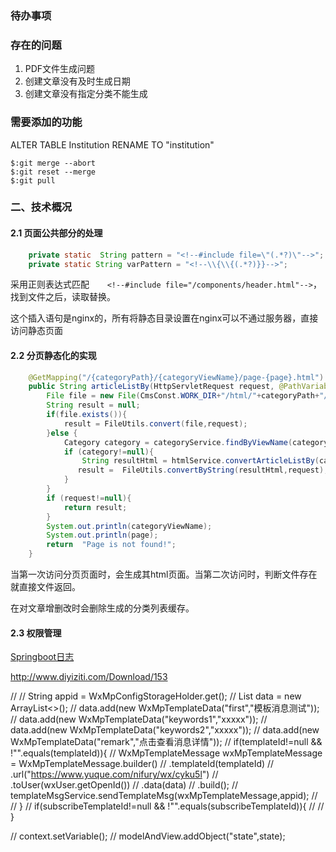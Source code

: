 ### 待办事项
### 存在的问题
1. PDF文件生成问题
2. 创建文章没有及时生成日期
3. 创建文章没有指定分类不能生成
### 需要添加的功能
ALTER TABLE Institution RENAME TO "institution"

```
$:git merge --abort
$:git reset --merge
$:git pull
```
### 二、技术概况
#### 2.1 页面公共部分的处理
```java
    private static  String pattern = "<!--#include file=\"(.*?)\"-->";
    private static String varPattern = "<!--\\{\\{(.*?)}}-->";
```
采用正则表达式匹配`    <!--#include file="/components/header.html"-->`，找到文件之后，读取替换。

这个插入语句是nginx的，所有将静态目录设置在nginx可以不通过服务器，直接访问静态页面

#### 2.2 分页静态化的实现
```java
    @GetMapping("/{categoryPath}/{categoryViewName}/page-{page}.html")
    public String articleListBy(HttpServletRequest request, @PathVariable("categoryPath") String categoryPath, @PathVariable("categoryViewName") String categoryViewName, @PathVariable("page") Integer page){
        File file = new File(CmsConst.WORK_DIR+"/html/"+categoryPath+"/"+categoryViewName+"/"+page+".html");
        String result = null;
        if(file.exists()){
            result = FileUtils.convert(file,request);
        }else {
            Category category = categoryService.findByViewName(categoryViewName);
            if (category!=null){
                String resultHtml = htmlService.convertArticleListBy(category,page);
               result =  FileUtils.convertByString(resultHtml,request);
            }
        }
        if (request!=null){
            return result;
        }
        System.out.println(categoryViewName);
        System.out.println(page);
        return  "Page is not found!";
    }
```
当第一次访问分页页面时，会生成其html页面。当第二次访问时，判断文件存在就直接文件返回。

在对文章增删改时会删除生成的分类列表缓存。

#### 2.3 权限管理


[Springboot日志](https://blog.csdn.net/aa390481978/article/details/108096503)

http://www.diyiziti.com/Download/153


//
//            String appid = WxMpConfigStorageHolder.get();
//            List<WxMpTemplateData> data  = new ArrayList<>();
//            data.add(new WxMpTemplateData("first","模板消息测试"));
//            data.add(new WxMpTemplateData("keywords1","xxxxx"));
//            data.add(new WxMpTemplateData("keywords2","xxxxx"));
//            data.add(new WxMpTemplateData("remark","点击查看消息详情"));
//            if(templateId!=null && !"".equals(templateId)){
//                WxMpTemplateMessage wxMpTemplateMessage = WxMpTemplateMessage.builder()
//                        .templateId(templateId)
//                        .url("https://www.yuque.com/nifury/wx/cyku5l")
//                        .toUser(wxUser.getOpenId())
//                        .data(data)
//                        .build();
//                templateMsgService.sendTemplateMsg(wxMpTemplateMessage,appid);
//
//            }
//            if(subscribeTemplateId!=null && !"".equals(subscribeTemplateId)){
//
//            }


//            context.setVariable();
//            modelAndView.addObject("state",state);